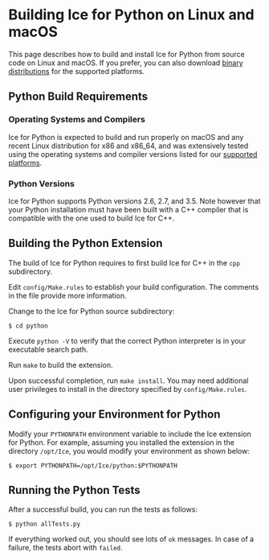 # Building Ice for Python on Linux and macOS

This page describes how to build and install Ice for Python from source code on
Linux and macOS. If you prefer, you can also download [binary distributions][1]
for the supported platforms.

## Python Build Requirements

### Operating Systems and Compilers

Ice for Python is expected to build and run properly on macOS and any recent
Linux distribution for x86 and x86_64, and was extensively tested using the
operating systems and compiler versions listed for our [supported platforms][2].

### Python Versions

Ice for Python supports Python versions 2.6, 2.7, and 3.5. Note however that
your Python installation must have been built with a C++ compiler that is
compatible with the one used to build Ice for C++.

## Building the Python Extension

The build of Ice for Python requires to first build Ice for C++ in the `cpp`
subdirectory.

Edit `config/Make.rules` to establish your build configuration. The comments in
the file provide more information.

Change to the Ice for Python source subdirectory:

    $ cd python

Execute `python -V` to verify that the correct Python interpreter is in your
executable search path.

Run `make` to build the extension.

Upon successful completion, run `make install`. You may need additional user
privileges to install in the directory specified by `config/Make.rules`.

## Configuring your Environment for Python

Modify your `PYTHONPATH` environment variable to include the Ice extension
for Python. For example, assuming you installed the extension in the directory
`/opt/Ice`, you would modify your environment as shown below:

    $ export PYTHONPATH=/opt/Ice/python:$PYTHONPATH

## Running the Python Tests

After a successful build, you can run the tests as follows:

    $ python allTests.py

If everything worked out, you should see lots of `ok` messages. In case of a
failure, the tests abort with `failed`.

[1]: https://zeroc.com/download.html
[2]: https://doc.zeroc.com/display/Ice37/Supported+Platforms+for+Ice+3.7.0
